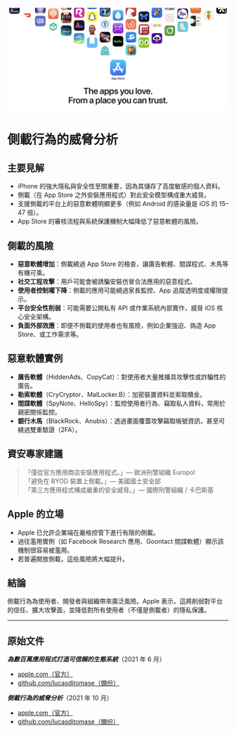 ![Banner](../assets/banner.png)  

# 側載行為的威脅分析  

## 主要見解  

- iPhone 的強大隱私與安全性至關重要，因為其儲存了高度敏感的個人資料。  
- 側載（在 App Store 之外安裝應用程式）對此安全模型構成重大威脅。  
- 支援側載的平台上的惡意軟體明顯更多（例如 Android 的感染量是 iOS 的 15–47 倍）。  
- App Store 的審核流程與系統保護機制大幅降低了惡意軟體的風險。  

## 側載的風險  

- **惡意軟體增加**：側載繞過 App Store 的檢查，讓廣告軟體、間諜程式、木馬等有機可乘。  
- **社交工程攻擊**：用戶可能會被誘騙安裝仿冒合法應用的惡意程式。  
- **使用者控制權下降**：側載的應用可能繞過家長監控、App 追蹤透明度或權限提示。  
- **平台安全性削弱**：可能需要公開私有 API 或作業系統內部實作，威脅 iOS 核心安全架構。  
- **負面外部效應**：即便不側載的使用者也有風險，例如企業強迫、偽造 App Store、或工作需求等。  

## 惡意軟體實例  

- **廣告軟體**（HiddenAds、CopyCat）：對使用者大量推播具攻擊性或詐騙性的廣告。  
- **勒索軟體**（CryCryptor、MalLocker.B）：加密裝置資料並索取贖金。  
- **間諜軟體**（SpyNote、HelloSpy）：監控使用者行為、竊取私人資料，常用於親密關係監控。  
- **銀行木馬**（BlackRock、Anubis）：透過畫面覆蓋攻擊竊取帳號資訊，甚至可繞過雙重驗證（2FA）。  

## 資安專家建議  

> 「僅從官方應用商店安裝應用程式。」— 歐洲刑警組織 Europol  
> 「避免在 BYOD 裝置上側載。」— 美國國土安全部  
> 「第三方應用程式構成嚴重的安全威脅。」— 國際刑警組織 / 卡巴斯基  

## Apple 的立場  

- Apple 已允許企業端在嚴格控管下進行有限的側載。  
- 過往濫用實例（如 Facebook Research 應用、Goontact 間諜軟體）顯示該機制很容易被濫用。  
- 若普遍開放側載，這些風險將大幅提升。  

## 結論  

側載行為為使用者、開發者與組織帶來廣泛風險。Apple 表示，這將削弱對平台的信任、擴大攻擊面，並降低對所有使用者（不僅是側載者）的隱私保護。  

---  

## 原始文件  

***為數百萬應用程式打造可信賴的生態系統***（2021 年 6 月）  
  -  [apple.com（官方）](https://www.apple.com/privacy/docs/Building_a_Trusted_Ecosystem_for_Millions_of_Apps.pdf)  
  -  [github.com/lucasditomase（備份）](https://github.com/lucasditomase/app-restrictions/blob/main/summary.pdf)  

***側載行為的威脅分析***（2021 年 10 月）  
  -  [apple.com（官方）](https://www.apple.com/privacy/docs/Building_a_Trusted_Ecosystem_for_Millions_of_Apps_A_Threat_Analysis_of_Sideloading.pdf)  
  -  [github.com/lucasditomase（備份）](https://github.com/lucasditomase/app-restrictions/blob/main/threat-analysis.pdf)  
